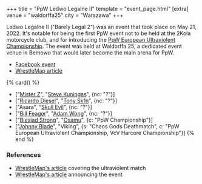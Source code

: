 
+++
title = "PpW Ledwo Legalne II"
template = "event_page.html"
[extra]
venue = "waldorffa25"
city = "Warszawa"
+++

Ledwo Legalne II ("Barely Legal 2") was an event that took place on May 21, 2022.
It's notable for being the first PpW event not to be held at the 2Koła motorcycle club, and for introducing the [PpW European Ultraviolent Championship](@/o/ppw.md#championships).
The event was held at Waldorffa 25, a dedicated event venue in Bemowo that would later become the main arena for PpW.

* [Facebook event](https://www.facebook.com/events/1117782402125287/)
* [WrestleMap article](https://www.wrestlemap.com/news/p1e7040pmjt9uwctkin6cod0xwqj1k)

{% card() %}
- ["[Mister Z](@/w/mister-z.md)", "[Steve Kuningas](@/w/steve-kuningas.md)", {nc: "?"}]
- ["[Ricardo Diesel](@/w/ricardo-diesel.md)", "[Tony Sk1n](@/w/tony-sk1n.md)", {nc: "?"}]
- ["Asara", "[Skull Evil](@/w/skull-evil.md)", {nc: "?"}]
- ["[Bill Feager](@/w/feager.md)", "[Adam Wong](@/w/adam-wong.md)", {nc: "?"}]
- ["[Biesiad Strong](@/w/biesiad.md)", "[Osamu](@/w/osamu.md)", {c: "PpW Championship"}]
- ["[Johnny Blade](@/w/johnny-blade.md)", "Viking", {s: "Chaos Gods Deathmatch", c: "PpW
      European Ultraviolent Championship, VcV Harcore Championship"}]
{% end %}

### References

* [WrestleMap's article](https://www.wrestlemap.com/news/p1e7040pmjt9uwctkin6cod0xwqj1k) covering the ultraviolent match
* [WrestleMap's article](https://www.wrestlemap.com/news/mxrf1jwfu9v4hp21pmf7ws40yb76qk) announcing the event
